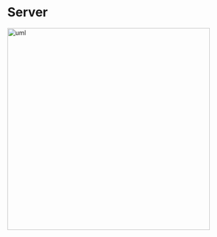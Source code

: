 # Server

<img width="458" alt="uml" src="https://user-images.githubusercontent.com/43340342/62276089-f5268500-b44b-11e9-82f5-70ade4e9db93.PNG">
